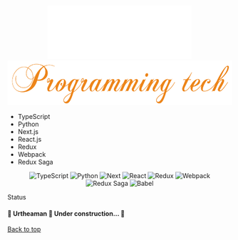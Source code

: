 <div id="top" align="center">
	<img height="120" fill="rgb(255, 255, 255)" src="./signature.svg" />
</div>

<img alt="Programming Tech" title="Programming Tech" height="100" fill="rgb(255, 255, 255)" src="./programming-tech.svg" />
<ul>
<li>
  TypeScript
</li>
<li>
Python
  </li>
  <li>
  Next.js
  </li>
  <li>
  React.js
  </li>
  <li>
  Redux
  </li>
  <li>
  Webpack
  </li>
  <li>
  Redux Saga
</li>
</ul>

<div align="center">
	<img alt="TypeScript" title="TypeScript" width="32" height="32" src="https://cdn-images-1.medium.com/max/1200/1*mn6bOs7s6Qbao15PMNRyOA.png">
	<img alt="Python" title="Python" width="32" height="32" src="https://th.bing.com/th/id/OIP.5kvpxVbWPk7jHs3psz0BowHaGf?pid=ImgDet&rs=1">
	<img alt="Next" width="32" height="32" title="Next" src="https://cdn.auth0.com/blog/next3/logo.png">
	<img alt="React" title="React" width="32" height="32" src="https://th.bing.com/th/id/R.f81a6f373c244b1f70f4b7402b5ab372?rik=rbXh4ieLuKt%2bmA&riu=http%3a%2f%2flogos-download.com%2fwp-content%2fuploads%2f2016%2f09%2fReact_logo_logotype_emblem.png&ehk=QhGOkKcUKCU7FBQgHOajOiJqJBACUTD2Ni6LsfqzCEA%3d&risl=&pid=ImgRaw&r=0">
	<img alt="Redux" title="Redux" width="32" height="32" src="https://careers.veepee.com/wp-content/uploads/TECHNO_Redux-Logo.png">
	<img alt="Webpack" title="Webpack" width="32" height="32" src="https://raw.githubusercontent.com/webpack/media/master/logo/icon-square-big.png">
	<img alt="Redux Saga" title="Redux Saga" width="40" src="https://cdn.freebiesupply.com/logos/large/2x/redux-saga-logo-png-transparent.png">
	<img alt="Babel" title="Babel" width="50" src="https://raw.githubusercontent.com/babel/logo/master/babel.png">
</div>

Status

<h4>
	🚧  Urtheaman 🚀 Under construction...  🚧
</h4>

<a href="#top">Back to top</a>
